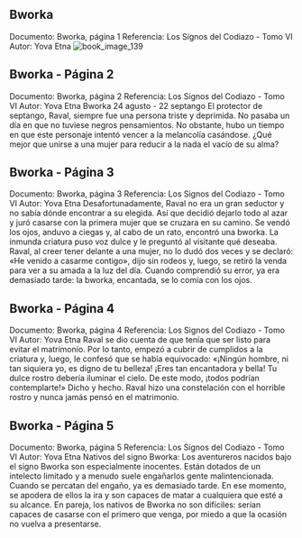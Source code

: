 ## Bworka
Documento: Bworka, página 1
Referencia: Los Signos del Codiazo - Tomo VI
Autor: Yova Etna
![book_image_139](https://media.discordapp.net/attachments/1105643336989159555/1105647640395382865/139.jpg)

## Bworka - Página 2
Documento: Bworka, página 2
Referencia: Los Signos del Codiazo - Tomo VI
Autor: Yova Etna
Bworka
24 agusto - 22 septango
El protector de septango, Raval, siempre fue una persona triste y deprimida. No pasaba un día en que no tuviese negros pensamientos. No obstante, hubo un tiempo en que este personaje intentó vencer a la melancolía casándose. ¿Qué mejor que unirse a una mujer para reducir a la nada el vacío de su alma?

## Bworka - Página 3
Documento: Bworka, página 3
Referencia: Los Signos del Codiazo - Tomo VI
Autor: Yova Etna
Desafortunadamente, Raval no era un gran seductor y no sabía dónde encontrar a su elegida. Así que decidió dejarlo todo al azar y juró casarse con la primera mujer que se cruzara en su camino. Se vendó los ojos, anduvo a ciegas y, al cabo de un rato, encontró una bworka. La inmunda criatura puso voz dulce y le preguntó al visitante qué deseaba. Raval, al creer tener delante a una mujer, no lo dudó dos veces y se declaró: «He venido a casarme contigo», dijo sin rodeos y, luego, se retiró la venda para ver a su amada a la luz del día. Cuando comprendió su error, ya era demasiado tarde: la bworka, encantada, se lo comía con los ojos.

## Bworka - Página 4
Documento: Bworka, página 4
Referencia: Los Signos del Codiazo - Tomo VI
Autor: Yova Etna
Raval se dio cuenta de que tenía que ser listo para evitar el matrimonio. Por lo tanto, empezó a cubrir de cumplidos a la criatura y, luego, le confesó que se había equivocado: «¡Ningún hombre, ni tan siquiera yo, es digno de tu belleza! ¡Eres tan encantadora y bella! Tu dulce rostro debería iluminar el cielo. De este modo, ¡todos podrían contemplarte!» Dicho y hecho.  Raval hizo una constelación con el horrible rostro y nunca jamás pensó en el matrimonio.

## Bworka - Página 5
Documento: Bworka, página 5
Referencia: Los Signos del Codiazo - Tomo VI
Autor: Yova Etna
Nativos del signo Bworka:
Los aventureros nacidos bajo el signo Bworka son especialmente inocentes. Están dotados de un intelecto limitado y a menudo suele engañarlos gente malintencionada. Cuando se percatan del engaño, ya es demasiado tarde. En ese momento, se apodera de ellos la ira y son capaces de matar a cualquiera que esté a su alcance.
En pareja, los nativos de Bworka no son difíciles: serían capaces de casarse con el primero que venga, por miedo a que la ocasión no vuelva a presentarse.
